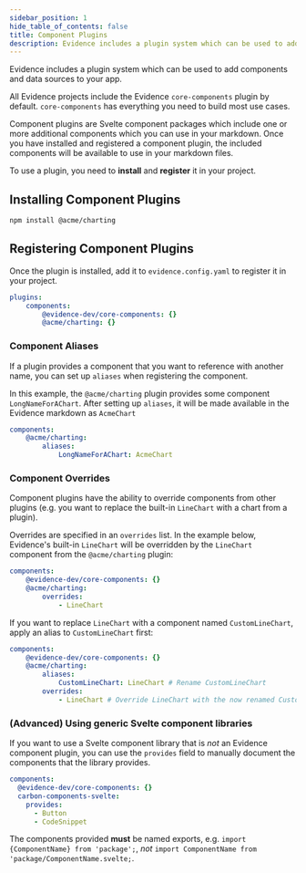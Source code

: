```yaml
---
sidebar_position: 1
hide_table_of_contents: false
title: Component Plugins
description: Evidence includes a plugin system which can be used to add components and data sources to your app.
---
```


Evidence includes a plugin system which can be used to add components and data sources to your app. 

All Evidence projects include the Evidence `core-components` plugin by default. `core-components` has everything you need to build most use cases. 

Component plugins are Svelte component packages which include one or more additional components which you can use in your markdown. Once you have installed and registered a component plugin, the included components will be available to use in your markdown files. 

To use a plugin, you need to **install** and **register** it in your project.

## Installing Component Plugins 

```bash
npm install @acme/charting 
```

## Registering Component Plugins 

Once the plugin is installed, add it to `evidence.config.yaml` to register it in your project. 

```yaml
plugins:
    components: 
        @evidence-dev/core-components: {}
        @acme/charting: {}
```


### Component Aliases

If a plugin provides a component that you want to reference with another name, you can set up `aliases` when registering the component. 

In this example, the `@acme/charting` plugin provides some component `LongNameForAChart`. After setting up `aliases`, it will be made available in the Evidence markdown as `AcmeChart`

```yaml
components:
    @acme/charting:
        aliases:
            LongNameForAChart: AcmeChart
```

### Component Overrides

Component plugins have the ability to override components from other plugins (e.g. you want to replace the built-in `LineChart` with a chart from a plugin).

Overrides are specified in an `overrides` list. In the example below, Evidence's built-in `LineChart` will be overridden by the `LineChart` component from the `@acme/charting` plugin:
```yaml
components:
    @evidence-dev/core-components: {}
    @acme/charting:
        overrides:
            - LineChart
```

If you want to replace `LineChart` with a component named `CustomLineChart`, apply an alias to `CustomLineChart` first:

```yaml
components:
    @evidence-dev/core-components: {}
    @acme/charting:
        aliases:
            CustomLineChart: LineChart # Rename CustomLineChart
        overrides:
            - LineChart # Override LineChart with the now renamed CustomLineChart
```

### (Advanced) Using generic Svelte component libraries

If you want to use a Svelte component library that is _not_ an Evidence component plugin, you can use the `provides` field to 
manually document the components that the library provides.

```yaml
components:
  @evidence-dev/core-components: {}
  carbon-components-svelte:
    provides:
      - Button
      - CodeSnippet
```

<Alert status=warning>

The components provided **must** be named exports, e.g. `import {ComponentName} from 'package';`, _not_ `import ComponentName from 'package/ComponentName.svelte;`.

</Alert>